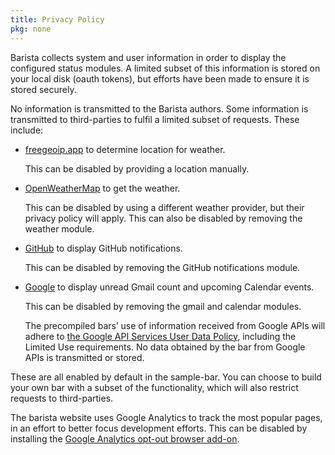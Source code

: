 ```yaml
---
title: Privacy Policy
pkg: none
---
```


Barista collects system and user information in order to display the configured
status modules. A limited subset of this information is stored on your local
disk (oauth tokens), but efforts have been made to ensure it is stored securely.

No information is transmitted to the Barista authors. Some information is transmitted
to third-parties to fulfil a limited subset of requests. These include:

- [freegeoip.app](https://freegeoip.app/) to determine location for weather.

  This can be disabled by providing a location manually.

- [OpenWeatherMap](https://openweathermap.org/privacy-policy) to get the weather.
  
  This can be disabled by using a different weather provider, but their privacy
  policy will apply. This can also be disabled by removing the weather module.

- [GitHub](https://help.github.com/articles/github-privacy-statement/) to display
  GitHub notifications.

  This can be disabled by removing the GitHub notifications module.

- [Google](https://policies.google.com/privacy) to display unread Gmail count and
  upcoming Calendar events.

  This can be disabled by removing the gmail and calendar modules.
  
  The precompiled bars’ use of information received from Google APIs will adhere to
  [the Google API Services User Data Policy](https://developers.google.com/terms/api-services-user-data-policy#additional_requirements_for_specific_api_scopes),
  including the Limited Use requirements. No data obtained by the bar from Google APIs
  is transmitted or stored.

These are all enabled by default in the sample-bar. You can choose to build your
own bar with a subset of the functionality, which will also restrict requests to
third-parties.

The barista website uses Google Analytics to track the most popular pages, in an
effort to better focus development efforts. This can be disabled by installing
the [Google Analytics opt-out browser add-on](https://support.google.com/analytics/answer/181881?hl=en).
